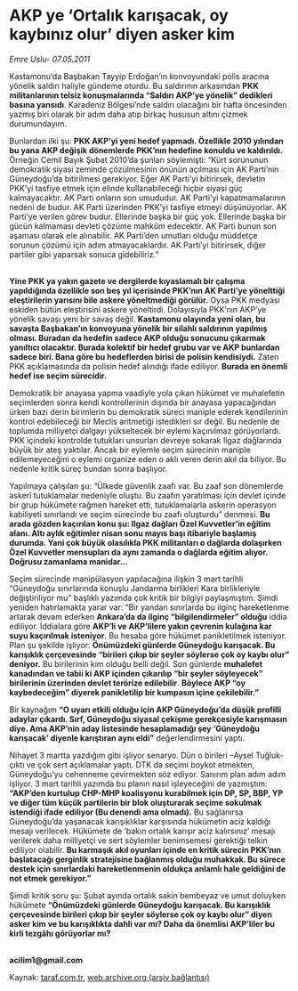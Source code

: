 # AKP ye ‘Ortalık karışacak, oy kaybınız olur’ diyen asker kim 

*Emre Uslu- 07.05.2011*

<div class="yazi"><p>Kastamonu’da Başbakan Tayyip Erdoğan’ın konvoyundaki polis aracına yönelik saldırı haliyle gündeme oturdu. Bu saldırının arkasından <b>PKK militanlarının telsiz konuşmalarında “Saldırı AKP’ye yönelik” dedikleri basına yansıdı</b>. Karadeniz Bölgesi’nde saldırı olacağını bir hafta öncesinden yazmış biri olarak bir adım daha atıp birkaç hususun altını çizmek durumundayım. </p>
<p>Bunlardan ilki şu: <b>PKK AKP’yi yeni hedef yapmadı. Özellikle 2010 yılından bu yana AKP değişik dönemlerde PKK’nın hedefine konuldu ve kaldırıldı.</b> Örneğin Cemil Bayık Şubat 2010’da şunları söylemişti: “Kürt sorununun demokratik siyasi zeminde çözülmesinin önünün açılması için AK Parti’nin Güneydoğu’da bitirilmesi gerekiyor. Eğer AK Parti’yi bitirirsek, devletin PKK’yi tasfiye etmek için elinde kullanabileceği hiçbir siyasi güç kalmayacaktır. AK Parti onların son umududur. AK Parti’yi kapatmamalarının nedeni de budur. AK Parti üzerinden PKK’yi tasfiye etmeyi düşünüyorlar. AK Parti’ye verilen görev budur. Ellerinde başka bir güç yok. Ellerinde başka bir gücün kalmaması devleti çözüme mahkûm edecektir. AK Parti bunun son aşaması olarak ele alınabilir. AK Parti’den umutları olduğu müddetçe sorunun çözümü için adım atmayacaklardır. AK Parti’yi bitirirsek, diğer partiler gibi yaparsak sonuca gidebiliriz.” </p>
<p><b><br/>Yine PKK ya yakın gazete ve dergilerde kıyaslamalı bir çalışma yapıldığında özellikle son beş yıl içerisinde PKK’nın AK Parti’ye yönelttiği eleştirilerin yarısını bile askere yöneltmediği görülür.</b> Oysa PKK medyası eskiden bütün eleştirisini askere yöneltirdi. Dolayısıyla PKK’nın AKP’ye yönelik savaşı yeni bir savaş değil. <b>Kastamonu olayında yeni olan, bu savaşta Başbakan’ın konvoyuna yönelik bir silahlı saldırının yapılmış olması. Buradan da hedefin sadece AKP olduğu sonucunu çıkarmak yanıltıcı olacaktır. Burada kolektif bir hedef grubu var ve AKP bunlardan sadece biri. Bana göre bu hedeflerden birisi de polisin kendisiydi.</b> Zaten PKK açıklamasında da polisin hedef alındığı ifade ediliyor. <b>Burada en önemli hedef ise seçim sürecidir.</b> </p>
<p>Demokratik bir anayasa yapma vaadiyle yola çıkan hükümet ve muhalefetin seçimlerden sonra kendi kontrollerinin dışında bir anayasa yapacağından ürken bazı derin birimlerin bu demokratik süreci maniple ederek kendilerinin kontrol edebileceği bir Meclis aritmetiği istedikleri sır değil. Bu nedenle de toplumda milliyetçi dalgayı yükseltecek bir eylemi kaçınılmaz görüyorlardı. PKK içindeki kontrolde tutukları unsurları devreye sokarak Ilgaz dağlarında büyük bir ateş yaktılar. Ancak bir eylemle seçim sürecinin maniple edilemeyeceğini o eylemi organize eden o aklı veren derin akıl da biliyor. Bu nedenle kritik süreç bundan sonra başlıyor. </p>
<p>Yapılmaya çalışılan şu: “Ülkede güvenlik zaafı var. Bu zaaf son dönemlerde askerî tutuklamalar nedeniyle oluştu. Bu zaafın yaratılması için devlet içinde bir grup hükümete rağmen hareket etti, tutuklamalarla askerin operasyon kabiliyeti sınırlandı ve seçim sürecinde bu zaafı oluşturdu” denmesi. <b>Bu arada gözden kaçırılan konu şu: Ilgaz dağları Özel Kuvvetler’in eğitim alanı. Altı aylık eğitimler nisan sonu mayıs başı itibariyle başlamış durumda. Yani çok büyük olasılıkla PKK militanları o dağlarda dolaşırken Özel Kuvvetler mensupları da aynı zamanda o dağlarda eğitim alıyor. Doğrusu zamanlama manidar...</b></p>
<p>Seçim sürecinde manipülasyon yapılacağına ilişkin 3 mart tarihli “Güneydoğu sınırlarında konuşlu Jandarma birlikleri Kara birlikleriyle değiştiriliyor mu” başlıklı yazımda çok kritik bir bilgiyi paylaşmıştım. Şimdi yeniden hatırlamakta yarar var: “Bir yandan sınırlarda bu ilginç hareketlenme artarak devam ederken <b>Ankara’da da ilginç “bilgilendirmeler” olduğu</b> iddia ediliyor. İddialara göre <b>AKP’li ve AKP’lilere yakın çevrenin kulağına kar suyu kaçırılmak isteniyor</b>. Bu hesaba göre hükümet panikletilmek isteniyor. Plan şu şekilde işliyor: <b>Önümüzdeki günlerde Güneydoğu karışacak. Bu karışıklık çerçevesinde “birileri çıkıp bir şeyler söylerse çok oy kaybı olur” deniyor.</b> Bu birilerinin kim olduğu belli değil. Son günlerde <b>muhalefet kanadından ve tabii ki AKP içinden çıkarılıp “bir şeyler söyleyecek” birilerinin üzerinden devlet terörize edilebilir</b>. <b>Böylece AKP “oy kaybedeceğim” diyerek panikletilip bir kumpasın içine çekilebilir.”</b></p>
<p>Bir kaynağım <b>“O uyarı etkili olduğu için AKP Güneydoğu’da düşük profilli adaylar çıkardı. Sırf, Güneydoğu siyasal çekişme gerekçesiyle karışmasın diye. Ama AKP’nin aday listesinde hesaplamadığı şey ‘Güneydoğu karışacak’ diyenle karıştıran aynı eldi”</b> değerlendirmesini yaptı. </p>
<p>Nihayet 3 martta yazdığım gibi işliyor senaryo. Dün o birileri –Aysel Tuğluk- çıktı ve çok sert açıklamalar yaptı. DTK da seçimi boykot etmekten, Güneydoğu’yu cehenneme çevirmekten söz ediyor. Sanırım plan adım adım işliyor. 3 mart tarihli yazımda bu planın nasıl işleyeceğini de yazmıştım: <b>“AKP’den kurtulup CHP-MHP koalisyonu kurabilmek için DP, SP, BBP, YP ve diğer tüm küçük partilerin bir blok oluşturarak seçime sokulmak istendiği ifade ediliyor (Bu denendi ama olmadı).</b> Bu sağlanırsa Güneydoğu’da yaşanacak karışıklıklar karşısında hükümetin aciz kaldığı mesajı verilecek. Hükümete de ‘bakın ortalık karışır aciz kalırsınız’ mesajı verilerek daha milliyetçi ve sert söylemler benimsemesi gerektiği telkin ediliyor olabilir. <b>Bu karmaşık akıl oyunları içinde en kritik sürecin PKK’nın başlatacağı gerginlik stratejisine bağlanmış olduğu muhakkak. Bu sürece destek için sınırlardaki hareketlenmenin oldukça anlamlı hale geldiğini de not etmek gerekiyor.”</b></p>
<p>Şimdi kritik soru şu: Şubat ayında ortalık sakin bembeyaz ve umut doluyken hükümete <b>“Önümüzdeki günlerde Güneydoğu karışacak. Bu karışıklık çerçevesinde birileri çıkıp bir şeyler söylerse çok oy kaybı olur” diyen asker kim ve bu karışıklıkta dahli var mı? Daha da önemlisi AKP’liler bu kirli tezgâhı görüyorlar mı?</b></p>
<p><b><br/>acilim1@gmail.com</b></p>
</div>

Kaynak: [taraf.com.tr](http://www.taraf.com.tr/emre-uslu/makale-akp-ye-ortalik-karisacak-oy-kaybiniz-olur.htm), [web.archive.org (arşiv bağlantısı)](http://web.archive.org/web/20131023095918/http://www.taraf.com.tr/emre-uslu/makale-akp-ye-ortalik-karisacak-oy-kaybiniz-olur.htm)

